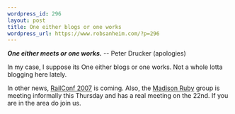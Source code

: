 ```yaml
--- 
wordpress_id: 296
layout: post
title: One either blogs or one works
wordpress_url: https://www.robsanheim.com/?p=296
---
```

<strong><cite>One either meets or one works.</cite></strong> -- Peter Drucker (apologies)

In my case, I suppose its One either blogs or one works.  Not a whole lotta blogging here lately.

In other news, <a href="https://conferences.oreillynet.com/rails/">RailConf 2007</a> is coming.  Also, the <a href="https://madisonrails.com">Madison Ruby</a> group is meeting informally this Thursday and has a real meeting on the 22nd.  If you are in the area do join us.
